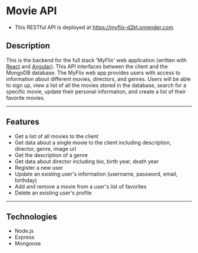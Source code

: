 # Movie API

- This RESTful API is deployed at https://myflix-d2kt.onrender.com

## Description

This is the backend for the full stack 'MyFlix' web application (written with [React](https://github.com/loganjlevin/myFlix-client) and [Angular](https://github.com/loganjlevin/myFlix-Angular)). This API interfaces between the client and the MongoDB database. The MyFlix web app provides users with access to information about different movies, directors, and genres. Users will be able to sign up, view a list of all the movies stored in the database, search for a specific movie, update their personal information, and create a list of their favorite movies.

---

## Features

- Get a list of all movies to the client
- Get data about a single movie to the client including description, director, genre, image url
- Get the description of a genre
- Get data about director including bio, birth year, death year
- Register a new user
- Update an existing user's information (username, password, email, birthday)
- Add and remove a movie from a user's list of favorites
- Delete an existing user's profile

---

## Technologies

- Node.js
- Express
- Mongoose
